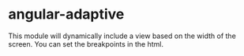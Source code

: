 angular-adaptive
================

This module will dynamically include a view based on the width of the screen. You can set the breakpoints in the html.